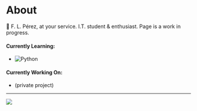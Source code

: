 # About 
💫 F. L. Pérez, at your service.
I.T. student & enthusiast. Page is a work in progress.

#### Currently Learning: 
- ![Python](https://img.shields.io/badge/python-3670A0?style=flat-square&logo=python&logoColor=ffdd54)

#### Currently Working On: 
- (private project)
<!-- 
### 📊 GitHub Stats:
![](https://github-readme-stats.vercel.app/api?username=F-L-Perez&theme=catppuccin_mocha&hide_border=false&include_all_commits=false&count_private=false)<br/>
![](https://nirzak-streak-stats.vercel.app/?user=F-L-Perez&theme=catppuccin_mocha&hide_border=false)<br/>
-->
---
[![](https://visitcount.itsvg.in/api?id=F-L-Perez&icon=0&color=5)](https://visitcount.itsvg.in)

<!-- Proudly created with GPRM ( https://gprm.itsvg.in ) -->
